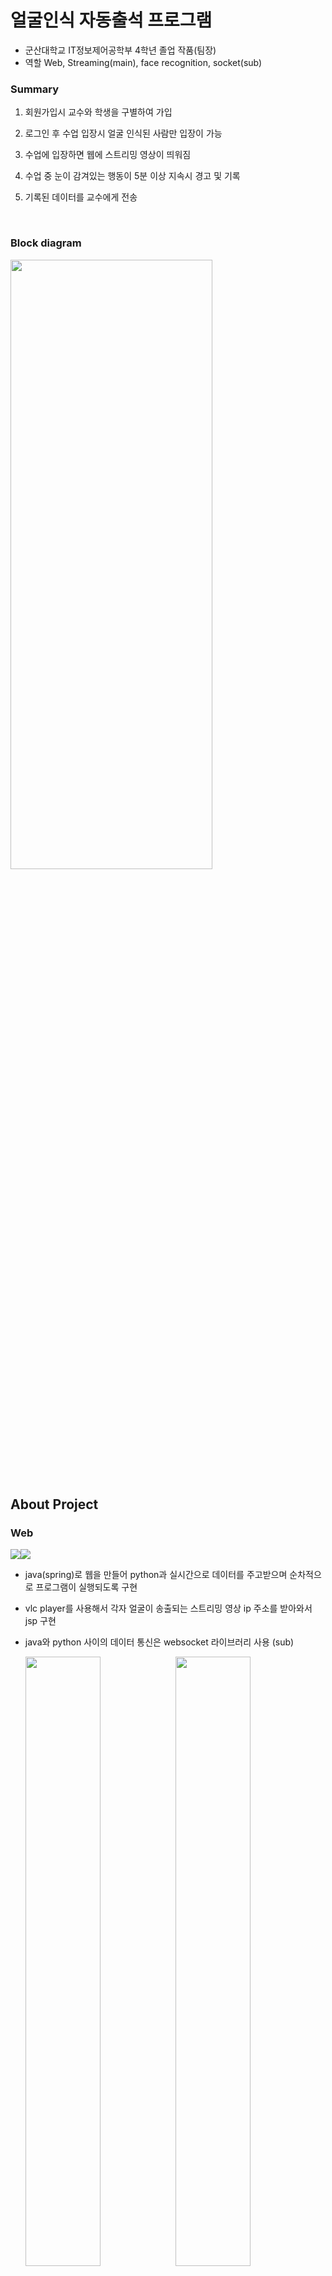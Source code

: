 # 얼굴인식 자동출석 프로그램

* 군산대학교 IT정보제어공학부 4학년 졸업 작품(팀장)
* 역할 Web, Streaming(main),    face recognition, socket(sub)
### Summary

1. 회원가입시 교수와 학생을 구별하여 가입

2. 로그인 후 수업 입장시 얼굴 인식된 사람만 입장이 가능
3. 수업에 입장하면 웹에 스트리밍 영상이 띄워짐
4. 수업 중 눈이 감겨있는 행동이 5분 이상 지속시 경고 및 기록
5. 기록된 데이터를 교수에게 전송


  <br>
  
  
### Block diagram


<img src="https://user-images.githubusercontent.com/75367132/218461603-0c9e0616-c3ef-4adc-9ed6-e98a62a12568.PNG" width="80%" height="50%">


<br>

## About Project


### Web

<img src="https://img.shields.io/badge/Language-Java-green?style=flat"/><img src="https://img.shields.io/badge/Framework-Spring-blue?style=flat"/>

* java(spring)로 웹을 만들어 python과 실시간으로 데이터를 주고받으며 순차적으로 프로그램이 실행되도록 구현
* vlc player를 사용해서 각자 얼굴이 송출되는 스트리밍 영상 ip 주소를 받아와서 jsp 구현 
* java와 python 사이의 데이터 통신은 websocket 라이브러리 사용 (sub)

  <img src="https://user-images.githubusercontent.com/75367132/218469938-826fe1d4-e89b-444f-95ef-efe9bca4837f.PNG" width="50%" height="50%"><img src="https://user-images.githubusercontent.com/75367132/218469944-d1211a58-4b4c-435c-8c97-3b5c1927c4c5.PNG" width="50%" height="50%">
  <img src="https://user-images.githubusercontent.com/75367132/218469785-4930ff1b-7451-4b48-a02c-21e804cb59c5.PNG" width="50%" height="50%">


  <br>
  
  
### Streaming
* vlc player 프로그램으로 캠에 송출되는 영상을 웹에 띄울 수 있도록 ip 주소를 생성
<img src="https://user-images.githubusercontent.com/75367132/218473609-cba79682-77d8-4615-91e5-2642928accb3.PNG" width="50%" height="50%">



### Face recognition

<img src="https://img.shields.io/badge/Language-Python-green?style=flat"/><img src="https://img.shields.io/badge/Library-Opencv-blue?style=flat"/>

* python dlib 라이브러리를 사용해서 미리 저장된 사진과 영상속 얼굴을 비교 후 판단

  <img src="https://user-images.githubusercontent.com/75367132/218464861-a26cfa21-918e-4ce9-bb1e-09d59d1783d3.PNG" width="50%" height="50%">

  <br>
  
## 참고한 링크
***

[스트리밍](https://m.post.naver.com/viewer/postView.nhn?volumeNo=29553682&memberNo=2534901&vType=VERTICAL)

[얼굴인식_dlib](https://yunwoong.tistory.com/84)

[dlib_download](https://thecodingnote.tistory.com/8)

[눈깜빡인식](https://github.com/kairess/eye_blink_detector)

[웹(spring)](https://shinsunyoung.tistory.com/78)

[websocket 통신](https://qazyj.tistory.com/317)

## Results

https://youtu.be/MJOeVdWbd_E



<br>

